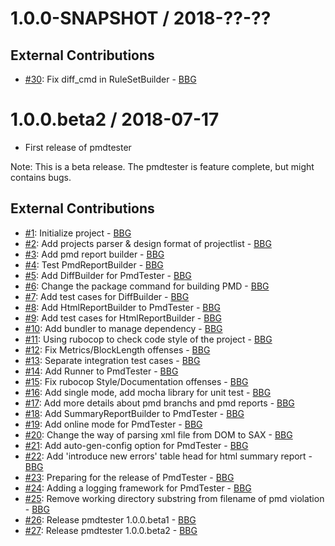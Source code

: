 # 1.0.0-SNAPSHOT / 2018-??-??

## External Contributions

*   [#30](https://github.com/pmd/pmd-regression-tester/pull/30): Fix diff_cmd in RuleSetBuilder - [BBG](https://github.com/djydewang)

# 1.0.0.beta2 / 2018-07-17

*   First release of pmdtester

Note: This is a beta release. The pmdtester is feature complete,
but might contains bugs.

## External Contributions

*   [#1](https://github.com/pmd/pmd-regression-tester/pull/1): Initialize project - [BBG](https://github.com/djydewang)
*   [#2](https://github.com/pmd/pmd-regression-tester/pull/2): Add projects parser & design format of projectlist - [BBG](https://github.com/djydewang)
*   [#3](https://github.com/pmd/pmd-regression-tester/pull/3): Add pmd report builder - [BBG](https://github.com/djydewang)
*   [#4](https://github.com/pmd/pmd-regression-tester/pull/4): Test PmdReportBuilder - [BBG](https://github.com/djydewang)
*   [#5](https://github.com/pmd/pmd-regression-tester/pull/5): Add DiffBuilder for PmdTester - [BBG](https://github.com/djydewang)
*   [#6](https://github.com/pmd/pmd-regression-tester/pull/6): Change the package command for building PMD - [BBG](https://github.com/djydewang)
*   [#7](https://github.com/pmd/pmd-regression-tester/pull/7): Add test cases for DiffBuilder - [BBG](https://github.com/djydewang)
*   [#8](https://github.com/pmd/pmd-regression-tester/pull/8): Add HtmlReportBuilder to PmdTester - [BBG](https://github.com/djydewang)
*   [#9](https://github.com/pmd/pmd-regression-tester/pull/9): Add test cases for HtmlReportBuilder - [BBG](https://github.com/djydewang)
*   [#10](https://github.com/pmd/pmd-regression-tester/pull/10): Add bundler to manage dependency - [BBG](https://github.com/djydewang)
*   [#11](https://github.com/pmd/pmd-regression-tester/pull/11): Using rubocop to check code style of the project - [BBG](https://github.com/djydewang)
*   [#12](https://github.com/pmd/pmd-regression-tester/pull/12): Fix Metrics/BlockLength offenses - [BBG](https://github.com/djydewang)
*   [#13](https://github.com/pmd/pmd-regression-tester/pull/13): Separate integration test cases - [BBG](https://github.com/djydewang)
*   [#14](https://github.com/pmd/pmd-regression-tester/pull/14): Add Runner to PmdTester - [BBG](https://github.com/djydewang)
*   [#15](https://github.com/pmd/pmd-regression-tester/pull/15): Fix rubocop Style/Documentation offenses - [BBG](https://github.com/djydewang)
*   [#16](https://github.com/pmd/pmd-regression-tester/pull/16): Add single mode, add mocha library for unit test - [BBG](https://github.com/djydewang)
*   [#17](https://github.com/pmd/pmd-regression-tester/pull/17): Add more details about pmd branchs and pmd reports - [BBG](https://github.com/djydewang)
*   [#18](https://github.com/pmd/pmd-regression-tester/pull/18): Add SummaryReportBuilder to PmdTester - [BBG](https://github.com/djydewang)
*   [#19](https://github.com/pmd/pmd-regression-tester/pull/19): Add online mode for PmdTester - [BBG](https://github.com/djydewang)
*   [#20](https://github.com/pmd/pmd-regression-tester/pull/20): Change the way of parsing xml file from DOM to SAX - [BBG](https://github.com/djydewang)
*   [#21](https://github.com/pmd/pmd-regression-tester/pull/21): Add auto-gen-config option for PmdTester - [BBG](https://github.com/djydewang)
*   [#22](https://github.com/pmd/pmd-regression-tester/pull/22): Add 'introduce new errors' table head for html summary report - [BBG](https://github.com/djydewang)
*   [#23](https://github.com/pmd/pmd-regression-tester/pull/23): Preparing for the release of PmdTester - [BBG](https://github.com/djydewang)
*   [#24](https://github.com/pmd/pmd-regression-tester/pull/24): Adding a logging framework for PmdTester - [BBG](https://github.com/djydewang)
*   [#25](https://github.com/pmd/pmd-regression-tester/pull/25): Remove working directory substring from filename of pmd violation - [BBG](https://github.com/djydewang)
*   [#26](https://github.com/pmd/pmd-regression-tester/pull/26): Release pmdtester 1.0.0.beta1 - [BBG](https://github.com/djydewang)
*   [#27](https://github.com/pmd/pmd-regression-tester/pull/27): Release pmdtester 1.0.0.beta2 - [BBG](https://github.com/djydewang)
